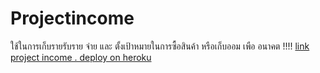 # Projectincome
ใช้ในการเก็บรายรับราย จ่าย 
    และ ตั้งเป้าหมายในการซื้อสินค้า หรือเก็บออม เพือ อนาคต !!!!
[link project income . deploy on heroku ](https://incomeonline.herokuapp.com/#!/)
